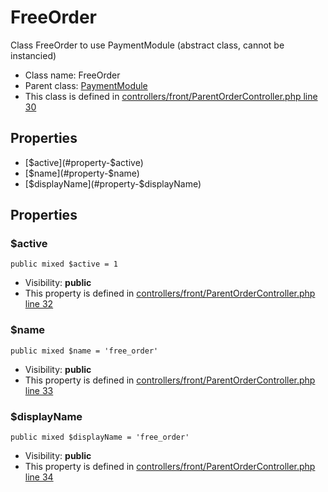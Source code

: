 FreeOrder
===============

Class FreeOrder to use PaymentModule (abstract class, cannot be instancied)




* Class name: FreeOrder
* Parent class: [PaymentModule](PaymentModuleCore)
* This class is defined in [controllers/front/ParentOrderController.php line 30](https://github.com/PrestaShop/PrestaShop/blob/1.6.1.1/controllers/front/ParentOrderController.php#L30)





Properties
----------

* [$active](#property-$active)
* [$name](#property-$name)
* [$displayName](#property-$displayName)





Properties
----------


### <a name="property-$active"></a>$active

    public mixed $active = 1





* Visibility: **public**
* This property is defined in [controllers/front/ParentOrderController.php line 32](https://github.com/PrestaShop/PrestaShop/blob/1.6.1.1/controllers/front/ParentOrderController.php#L32)


### <a name="property-$name"></a>$name

    public mixed $name = 'free_order'





* Visibility: **public**
* This property is defined in [controllers/front/ParentOrderController.php line 33](https://github.com/PrestaShop/PrestaShop/blob/1.6.1.1/controllers/front/ParentOrderController.php#L33)


### <a name="property-$displayName"></a>$displayName

    public mixed $displayName = 'free_order'





* Visibility: **public**
* This property is defined in [controllers/front/ParentOrderController.php line 34](https://github.com/PrestaShop/PrestaShop/blob/1.6.1.1/controllers/front/ParentOrderController.php#L34)



